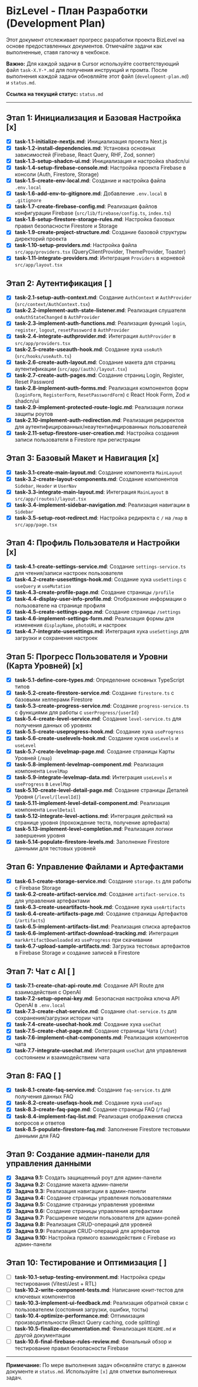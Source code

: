 # BizLevel - План Разработки (Development Plan)

Этот документ отслеживает прогресс разработки проекта BizLevel на основе предоставленных документов. Отмечайте задачи как выполненные, ставя галочку в чекбоксе.

**Важно:** Для каждой задачи в Cursor используйте соответствующий файл `task-X.Y-*.md` для получения инструкций и промта. После выполнения каждой задачи обновляйте этот файл (`development-plan.md`) и `status.md`.

**Ссылка на текущий статус:** `status.md`

---

## Этап 1: Инициализация и Базовая Настройка [x]

* [x] **task-1.1-initialize-nextjs.md**: Инициализация проекта Next.js
* [x] **task-1.2-install-dependencies.md**: Установка основных зависимостей (Firebase, React Query, RHF, Zod, sonner)
* [x] **task-1.3-setup-shadcn-ui.md**: Инициализация и настройка shadcn/ui
* [x] **task-1.4-setup-firebase-console.md**: Настройка проекта Firebase в консоли (Auth, Firestore, Storage)
* [x] **task-1.5-create-env-local.md**: Создание и настройка файла `.env.local`
* [x] **task-1.6-add-env-to-gitignore.md**: Добавление `.env.local` в `.gitignore`
* [x] **task-1.7-create-firebase-config.md**: Реализация файлов конфигурации Firebase (`src/lib/firebase/config.ts`, `index.ts`)
* [x] **task-1.8-setup-firestore-storage-rules.md**: Настройка базовых правил безопасности Firestore и Storage
* [x] **task-1.9-create-project-structure.md**: Создание базовой структуры директорий проекта
* [x] **task-1.10-setup-providers.md**: Настройка файла `src/app/providers.tsx` (QueryClientProvider, ThemeProvider, Toaster)
* [x] **task-1.11-integrate-providers.md**: Интеграция `Providers` в корневой `src/app/layout.tsx`

## Этап 2: Аутентификация [ ]

* [x] **task-2.1-setup-auth-context.md**: Создание `AuthContext` и `AuthProvider` (`src/context/AuthContext.tsx`)
* [x] **task-2.2-implement-auth-state-listener.md**: Реализация слушателя `onAuthStateChanged` в `AuthProvider`
* [x] **task-2.3-implement-auth-functions.md**: Реализация функций `login`, `register`, `logout`, `resetPassword` в `AuthProvider`
* [x] **task-2.4-integrate-authprovider.md**: Интеграция `AuthProvider` в `src/app/providers.tsx`
* [x] **task-2.5-create-useauth-hook.md**: Создание хука `useAuth` (`src/hooks/useAuth.ts`)
* [x] **task-2.6-create-auth-layout.md**: Создание макета для страниц аутентификации (`src/app/(auth)/layout.tsx`)
* [x] **task-2.7-create-auth-pages.md**: Создание страниц Login, Register, Reset Password
* [x] **task-2.8-implement-auth-forms.md**: Реализация компонентов форм (`LoginForm`, `RegisterForm`, `ResetPasswordForm`) с React Hook Form, Zod и shadcn/ui
* [x] **task-2.9-implement-protected-route-logic.md**: Реализация логики защиты роутов
* [x] **task-2.10-implement-auth-redirection.md**: Реализация редиректов для аутентифицированных/неаутентифицированных пользователей
* [x] **task-2.11-setup-firestore-user-creation.md**: Настройка создания записи пользователя в Firestore при регистрации

## Этап 3: Базовый Макет и Навигация [x]

* [x] **task-3.1-create-main-layout.md**: Создание компонента `MainLayout`
* [x] **task-3.2-create-layout-components.md**: Создание компонентов `Sidebar`, `Header` и `UserNav`
* [x] **task-3.3-integrate-main-layout.md**: Интеграция `MainLayout` в `src/app/(routes)/layout.tsx`
* [x] **task-3.4-implement-sidebar-navigation.md**: Реализация навигации в `Sidebar`
* [x] **task-3.5-setup-root-redirect.md**: Настройка редиректа с `/` на `/map` в `src/app/page.tsx`

## Этап 4: Профиль Пользователя и Настройки [x]

* [x] **task-4.1-create-settings-service.md**: Создание `settings-service.ts` для чтения/записи настроек пользователя
* [x] **task-4.2-create-usesettings-hook.md**: Создание хука `useSettings` с `useQuery` и `useMutation`
* [x] **task-4.3-create-profile-page.md**: Создание страницы `/profile`
* [x] **task-4.4-display-user-info-profile.md**: Отображение информации о пользователе на странице профиля
* [x] **task-4.5-create-settings-page.md**: Создание страницы `/settings`
* [x] **task-4.6-implement-settings-form.md**: Реализация формы для изменения `displayName`, `photoURL` и настроек
* [x] **task-4.7-integrate-usesettings.md**: Интеграция хука `useSettings` для загрузки и сохранения настроек

## Этап 5: Прогресс Пользователя и Уровни (Карта Уровней) [x]

* [x] **task-5.1-define-core-types.md**: Определение основных TypeScript типов
* [x] **task-5.2-create-firestore-service.md**: Создание `firestore.ts` с базовыми хелперами Firestore
* [x] **task-5.3-create-progress-service.md**: Создание `progress-service.ts` с функциями для работы с `userProgress/{userId}`
* [x] **task-5.4-create-level-service.md**: Создание `level-service.ts` для получения данных об уровнях
* [x] **task-5.5-create-useprogress-hook.md**: Создание хука `useProgress`
* [x] **task-5.6-create-uselevels-hook.md**: Создание хуков `useLevels` и `useLevel`
* [x] **task-5.7-create-levelmap-page.md**: Создание страницы Карты Уровней (`/map`)
* [x] **task-5.8-implement-levelmap-component.md**: Реализация компонента `LevelMap`
* [x] **task-5.9-integrate-levelmap-data.md**: Интеграция `useLevels` и `useProgress` в `LevelMap`
* [x] **task-5.10-create-level-detail-page.md**: Создание страницы Деталей Уровня (`/level/[levelId]`)
* [x] **task-5.11-implement-level-detail-component.md**: Реализация компонента `LevelDetail`
* [x] **task-5.12-integrate-level-actions.md**: Интеграция действий на странице уровня (прохождение теста, получение артефакта)
* [x] **task-5.13-implement-level-completion.md**: Реализация логики завершения уровня
* [x] **task-5.14-populate-firestore-levels.md**: Заполнение Firestore данными для тестовых уровней

## Этап 6: Управление Файлами и Артефактами

* [x] **task-6.1-create-storage-service.md**: Создание `storage.ts` для работы с Firebase Storage
* [x] **task-6.2-create-artifact-service.md**: Создание `artifact-service.ts` для управления артефактами
* [x] **task-6.3-create-useartifacts-hook.md**: Создание хука `useArtifacts`
* [x] **task-6.4-create-artifacts-page.md**: Создание страницы Артефактов (`/artifacts`)
* [x] **task-6.5-implement-artifacts-list.md**: Реализация списка артефактов
* [x] **task-6.6-implement-artifact-download-tracking.md**: Интеграция `markArtifactDownloaded` из `useProgress` при скачивании
* [x] **task-6.7-upload-sample-artifacts.md**: Загрузка тестовых артефактов в Firebase Storage и создание записей в Firestore

## Этап 7: Чат с AI [ ]

* [x] **task-7.1-create-chat-api-route.md**: Создание API Route для взаимодействия с OpenAI
* [x] **task-7.2-setup-openai-key.md**: Безопасная настройка ключа API OpenAI в `.env.local`
* [x] **task-7.3-create-chat-service.md**: Создание `chat-service.ts` для сохранения/загрузки истории чата
* [x] **task-7.4-create-usechat-hook.md**: Создание хука `useChat`
* [x] **task-7.5-create-chat-page.md**: Создание страницы Чата (`/chat`)
* [x] **task-7.6-implement-chat-components.md**: Реализация компонентов чата
* [x] **task-7.7-integrate-usechat.md**: Интеграция `useChat` для управления состоянием и взаимодействием чата

## Этап 8: FAQ [ ]

* [x] **task-8.1-create-faq-service.md**: Создание `faq-service.ts` для получения данных FAQ
* [x] **task-8.2-create-usefaqs-hook.md**: Создание хука `useFaqs`
* [x] **task-8.3-create-faq-page.md**: Создание страницы FAQ (`/faq`)
* [x] **task-8.4-implement-faq-list.md**: Реализация отображения списка вопросов и ответов
* [x] **task-8.5-populate-firestore-faq.md**: Заполнение Firestore тестовыми данными для FAQ

## Этап 9: Создание админ-панели для управления данными

* [x] **Задача 9.1:** Создать защищенный роут для админ-панели
* [x] **Задача 9.2:** Создание макета админ-панели
* [x] **Задача 9.3:** Реализация навигации в админ-панели
* [x] **Задача 9.4:** Создание страницы управления пользователями
* [x] **Задача 9.5:** Создание страницы управления уровнями
* [x] **Задача 9.6:** Создание страницы управления артефактами
* [x] **Задача 9.7:** Расширение модели пользователя для админ-ролей
* [x] **Задача 9.8:** Реализация CRUD-операций для уровней
* [x] **Задача 9.9:** Реализация CRUD-операций для артефактов
* [x] **Задача 9.10:** Настройка прямого взаимодействия с Firebase из админ-панели

## Этап 10: Тестирование и Оптимизация [ ]

* [ ] **task-10.1-setup-testing-environment.md**: Настройка среды тестирования (Vitest/Jest + RTL)
* [ ] **task-10.2-write-component-tests.md**: Написание юнит-тестов для ключевых компонентов
* [ ] **task-10.3-implement-ui-feedback.md**: Реализация обратной связи с пользователем (состояния загрузки, ошибки, тосты)
* [ ] **task-10.4-optimize-performance.md**: Оптимизация производительности (React Query caching, code splitting)
* [ ] **task-10.5-finalize-documentation.md**: Финализация `README.md` и другой документации
* [ ] **task-10.6-final-firebase-rules-review.md**: Финальный обзор и тестирование правил безопасности Firebase

---

**Примечание:** По мере выполнения задач обновляйте статус в данном документе и `status.md`. Используйте `[x]` для отметки выполненных задач.